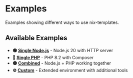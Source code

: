 # Examples

Examples showing different ways to use nix-templates.

## Available Examples

- **🟢 [Single Node.js](./single-nodejs/)** - Node.js 20 with HTTP server
- **🔵 [Single PHP](./single-php/)** - PHP 8.2 with Composer
- **🟡 [Combined](./combined/)** - Node.js + PHP working together
- **⚙️ [Custom](./custom/)** - Extended environment with additional tools
